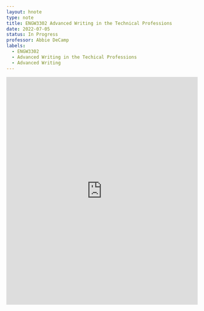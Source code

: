 ```yaml
---
layout: hnote
type: note
title: ENGW3302 Advanced Writing in the Technical Professions
date: 2022-07-05
status: In Progress
professor: Abbie DeCamp
labels:
  - ENGW3302
  - Advanced Writing in the Techical Professions
  - Advanced Writing
---
```


<iframe src="https://drive.google.com/embeddedfolderview?id=1wiwL_r1KA6EfH7xiQ-nV-n80nL1XFCax#list" style="width:100%; height:600px; border:0;"></iframe>
